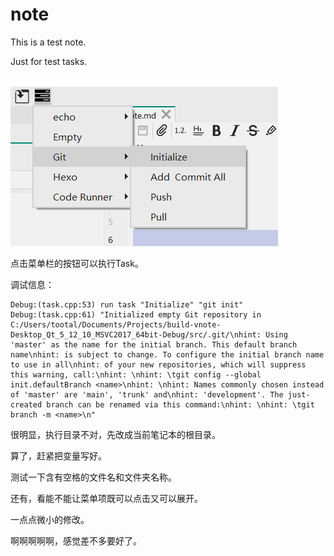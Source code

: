 # note
This is a test note.

Just for test tasks.

![](vx_images/776409180165.png)

点击菜单栏的按钮可以执行Task。

调试信息：

 
```
Debug:(task.cpp:53) run task "Initialize" "git init"
Debug:(task.cpp:61) "Initialized empty Git repository in C:/Users/tootal/Documents/Projects/build-vnote-Desktop_Qt_5_12_10_MSVC2017_64bit-Debug/src/.git/\nhint: Using 'master' as the name for the initial branch. This default branch name\nhint: is subject to change. To configure the initial branch name to use in all\nhint: of your new repositories, which will suppress this warning, call:\nhint: \nhint: \tgit config --global init.defaultBranch <name>\nhint: \nhint: Names commonly chosen instead of 'master' are 'main', 'trunk' and\nhint: 'development'. The just-created branch can be renamed via this command:\nhint: \nhint: \tgit branch -m <name>\n"
```

很明显，执行目录不对，先改成当前笔记本的根目录。

算了，赶紧把变量写好。


测试一下含有空格的文件名和文件夹名称。



还有，看能不能让菜单项既可以点击又可以展开。

一点点微小的修改。

啊啊啊啊啊，感觉差不多要好了。


